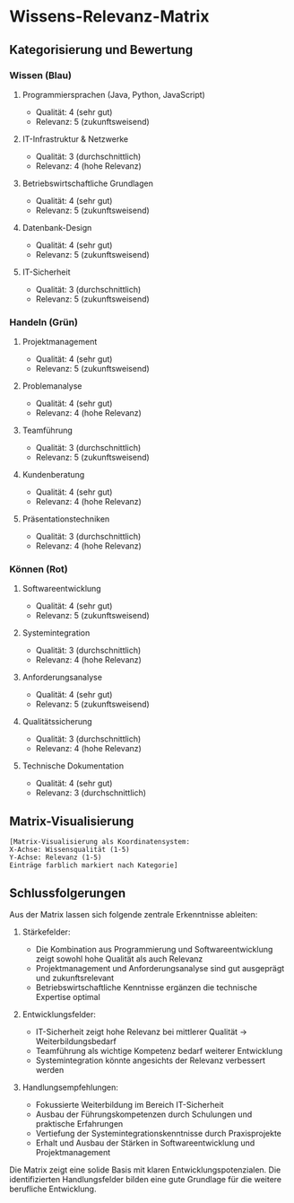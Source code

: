 # Wissens-Relevanz-Matrix

## Kategorisierung und Bewertung

### Wissen (Blau)
1. Programmiersprachen (Java, Python, JavaScript)
   - Qualität: 4 (sehr gut)
   - Relevanz: 5 (zukunftsweisend)

2. IT-Infrastruktur & Netzwerke
   - Qualität: 3 (durchschnittlich)
   - Relevanz: 4 (hohe Relevanz)

3. Betriebswirtschaftliche Grundlagen
   - Qualität: 4 (sehr gut)
   - Relevanz: 5 (zukunftsweisend)

4. Datenbank-Design
   - Qualität: 4 (sehr gut)
   - Relevanz: 5 (zukunftsweisend)

5. IT-Sicherheit
   - Qualität: 3 (durchschnittlich)
   - Relevanz: 5 (zukunftsweisend)

### Handeln (Grün)
1. Projektmanagement
   - Qualität: 4 (sehr gut)
   - Relevanz: 5 (zukunftsweisend)

2. Problemanalyse
   - Qualität: 4 (sehr gut)
   - Relevanz: 4 (hohe Relevanz)

3. Teamführung
   - Qualität: 3 (durchschnittlich)
   - Relevanz: 5 (zukunftsweisend)

4. Kundenberatung
   - Qualität: 4 (sehr gut)
   - Relevanz: 4 (hohe Relevanz)

5. Präsentationstechniken
   - Qualität: 3 (durchschnittlich)
   - Relevanz: 4 (hohe Relevanz)

### Können (Rot)
1. Softwareentwicklung
   - Qualität: 4 (sehr gut)
   - Relevanz: 5 (zukunftsweisend)

2. Systemintegration
   - Qualität: 3 (durchschnittlich)
   - Relevanz: 4 (hohe Relevanz)

3. Anforderungsanalyse
   - Qualität: 4 (sehr gut)
   - Relevanz: 5 (zukunftsweisend)

4. Qualitätssicherung
   - Qualität: 3 (durchschnittlich)
   - Relevanz: 4 (hohe Relevanz)

5. Technische Dokumentation
   - Qualität: 4 (sehr gut)
   - Relevanz: 3 (durchschnittlich)

## Matrix-Visualisierung

```
[Matrix-Visualisierung als Koordinatensystem:
X-Achse: Wissensqualität (1-5)
Y-Achse: Relevanz (1-5)
Einträge farblich markiert nach Kategorie]
```

## Schlussfolgerungen

Aus der Matrix lassen sich folgende zentrale Erkenntnisse ableiten:

1. Stärkefelder:
   - Die Kombination aus Programmierung und Softwareentwicklung zeigt sowohl hohe Qualität als auch Relevanz
   - Projektmanagement und Anforderungsanalyse sind gut ausgeprägt und zukunftsrelevant
   - Betriebswirtschaftliche Kenntnisse ergänzen die technische Expertise optimal

2. Entwicklungsfelder:
   - IT-Sicherheit zeigt hohe Relevanz bei mittlerer Qualität → Weiterbildungsbedarf
   - Teamführung als wichtige Kompetenz bedarf weiterer Entwicklung
   - Systemintegration könnte angesichts der Relevanz verbessert werden

3. Handlungsempfehlungen:
   - Fokussierte Weiterbildung im Bereich IT-Sicherheit
   - Ausbau der Führungskompetenzen durch Schulungen und praktische Erfahrungen
   - Vertiefung der Systemintegrationskenntnisse durch Praxisprojekte
   - Erhalt und Ausbau der Stärken in Softwareentwicklung und Projektmanagement

Die Matrix zeigt eine solide Basis mit klaren Entwicklungspotenzialen. Die identifizierten Handlungsfelder bilden eine gute Grundlage für die weitere berufliche Entwicklung.